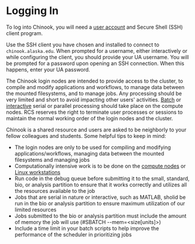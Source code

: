 # Logging In

To log into Chinook, you will need a [user account](https://www.gi.alaska.edu/research-computing-systems/user-access) and Secure Shell \(SSH\) client program.

Use the SSH client you have chosen and installed to connect to `chinook.alaska.edu`. When prompted for a username, either interactively or while configuring the client, you should provide your UA username. You will be prompted for a password upon opening an SSH connection. When this happens, enter your UA password.

The Chinook login nodes are intended to provide access to the cluster, to compile and modify applications and workflows, to manage data between the mounted filesystems, and to manage jobs. Any processing should be very limited and short to avoid impacting other users' activities. [Batch](http://gi.alaska.edu/research-computing-systems/hpc/chinook/using-batch-system) or [interactive](http://gi.alaska.edu/research-computing-systems/hpc/chinook/using-batch-system#interactive-jobs) serial or parallel processing should take place on the compute nodes. RCS reserves the right to terminate user processes or sessions to maintain the normal working order of the login nodes and the cluster.

Chinook is a shared resource and users are asked to be neighborly to your fellow colleagues and students. Some helpful tips to keep in mind: 

* The login nodes are only to be used for compiling and modifying applications/workflows, managing data between the mounted filesystems and managing jobs
* Computationally intensive work is to be done on the [compute nodes](http://gi.alaska.edu/research-computing-systems/hpc/chinook/using-batch-system) or [Linux workstations](http://gi.alaska.edu/research-computing-systems/remote-login)
* Run code in the debug queue before submitting it to the small, standard, bio, or analysis partition to ensure that it works correctly and utilizes all the resources available to the job
* Jobs that are serial in nature or interactive, such as MATLAB, sholid be run in the bio or analysis partition to ensure maximum utilization of our limited resources
* Jobs submitted to the bio or analysis partition must include the amount of memory the job will use \(\#SBATCH --mem=&lt;size\[units\]&gt;\)
* Include a time limit in your batch scripts to help improve the performance of the scheduler in prioritizing jobs



